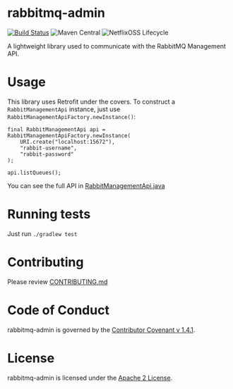 # rabbitmq-admin

[![Build Status](https://travis-ci.org/indeedeng/rabbitmq-admin.svg?branch=master)](https://travis-ci.org/indeedeng/rabbitmq-admin)
![Maven Central](https://maven-badges.herokuapp.com/maven-central/com.indeed/rabbitmq-admin/badge.svg
)
![NetflixOSS Lifecycle](https://img.shields.io/osslifecycle/indeedeng/rabbitmq-admin.svg)

A lightweight library used to communicate with the RabbitMQ Management API.

# Usage
This library uses Retrofit under the covers. To construct a `RabbitManagementApi` instance, just use `RabbitManagementApiFactory.newInstance()`:
```
final RabbitManagementApi api = RabbitManagementApiFactory.newInstance(
    URI.create("localhost:15672"),
    "rabbit-username",
    "rabbit-password"
);

api.listQueues();
```

You can see the full API in [RabbitManagementApi.java](src/main/java/com/indeed/rabbitmq/admin/RabbitManagementApi.java)

# Running tests
Just run `./gradlew test`

# Contributing
Please review [CONTRIBUTING.md](CONTRIBUTING.md)

# Code of Conduct
rabbitmq-admin is governed by the [Contributor Covenant v 1.4.1](CODE_OF_CONDUCT.md).

# License
rabbitmq-admin is licensed under the [Apache 2 License](LICENSE).
